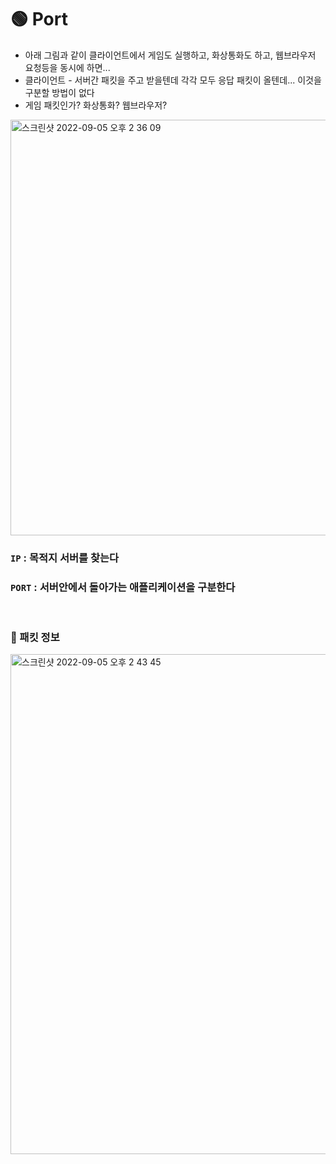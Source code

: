 # 🟢 Port
- 아래 그림과 같이 클라이언트에서 게임도 실행하고, 화상통화도 하고, 웹브라우저 요청등을 동시에 하면...
- 클라이언트 - 서버간 패킷을 주고 받을텐데 각각 모두 응답 패킷이 올텐데... 이것을 구분할 방법이 없다
- 게임 패킷인가? 화상통화? 웹브라우저? 

<img width="665" alt="스크린샷 2022-09-05 오후 2 36 09" src="https://user-images.githubusercontent.com/101084642/188367746-d158ae86-57d6-49cb-b555-548377445a73.png">


### `IP` : 목적지 서버를 찾는다
### `PORT` : 서버안에서 돌아가는 애플리케이션을 구분한다

<br>

### 🔎 패킷 정보

<img width="800" alt="스크린샷 2022-09-05 오후 2 43 45" src="https://user-images.githubusercontent.com/101084642/188368697-b1952b32-7df3-405a-bea7-dc9f5f9dfda0.png">
